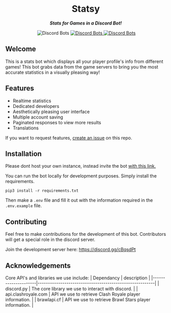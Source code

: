 
<div align="center">
        <h1>Statsy</h1>
        <p><i><b>Stats for Games in a Discord Bot!</b></i></p>
<p>
    <a href="https://discord.gg/cBqsdPt"><img src="https://discordapp.com/api/guilds/444482551139008522/widget.png?style=shield" alt="" /></a>
    <img src="https://discordbots.org/api/widget/lib/347006499677143041.svg?noavatar=true&rightcolor=7289DA" alt="Discord Bots" />
    </a>
    <a href="https://discordbots.org/bot/statsy">
    <img src="https://discordbots.org/api/widget/servers/347006499677143041.svg?noavatar=true&rightcolor=7289DA" alt="Discord Bots" />
    </a>
    <a href="https://discordbots.org/bot/statsy">
    <img src="https://discordbots.org/api/widget/status/347006499677143041.svg?noavatar=true" alt="Discord Bots" />
    </a>
</p>
</div> 

## Welcome
This is a stats bot which displays all your player profile's info from different games! This bot grabs data from the game servers to bring you the most accurate statistics in a visually pleasing way! 

## Features

- Realtime statistics
- Dedicated developers
- Aesthetically pleasing user interface
- Multiple account saving
- Paginated responses to view more results
- Translations

If you want to request features, [create an issue](https://github.com/fourjr/statsy/issues) on this repo.

## Installation

Please dont host your own instance, instead invite the bot [with this link.](https://discordapp.com/oauth2/authorize?client_id=347006499677143041&scope=bot&permissions=314432)

You can run the bot locally for development purposes. Simply install the requirements.

```
pip3 install -r requirements.txt
```
Then make a `.env` file and fill it out with the information required in the `.env.example` file.


## Contributing

Feel free to make contributions for the development of this bot. Contributors will get a special role in the discord server.

Join the development server here: https://discord.gg/cBqsdPt

## Acknowledgements
 
 Core API's and libraries we use include:
| Dependancy          | description                                             |
|---------------------|---------------------------------------------------------|
| discord.py          | The core library we use to interact with discord.       |
| api.clashroyale.com | API we use to retrieve Clash Royale player information. |
| brawlapi.cf         | API we use to retrieve Brawl Stars player information.  |

